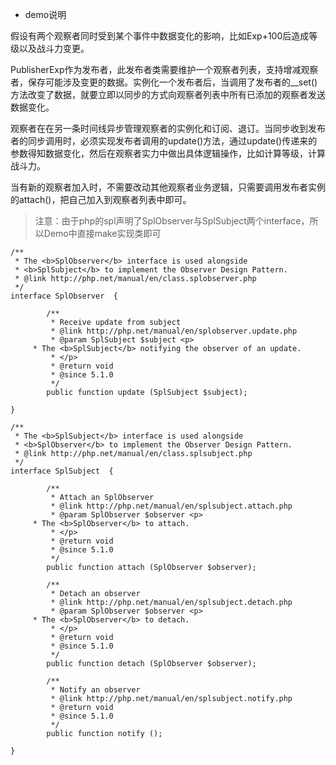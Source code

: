 - demo说明

假设有两个观察者同时受到某个事件中数据变化的影响，比如Exp+100后造成等级以及战斗力变更。

PublisherExp作为发布者，此发布者类需要维护一个观察者列表，支持增减观察者，保存可能涉及变更的数据。实例化一个发布者后，当调用了发布者的__set()方法改变了数据，就要立即以同步的方式向观察者列表中所有已添加的观察者发送数据变化。

观察者在在另一条时间线异步管理观察者的实例化和订阅、退订。当同步收到发布者的同步调用时，必须实现发布者调用的update()方法，通过update()传递来的参数得知数据变化，然后在观察者实力中做出具体逻辑操作，比如计算等级，计算战斗力。

当有新的观察者加入时，不需要改动其他观察者业务逻辑，只需要调用发布者实例的attach()，把自己加入到观察者列表中即可。

>注意：由于php的spl声明了SplObserver与SplSubject两个interface，所以Demo中直接make实现类即可

```
/**
 * The <b>SplObserver</b> interface is used alongside
 * <b>SplSubject</b> to implement the Observer Design Pattern.
 * @link http://php.net/manual/en/class.splobserver.php
 */
interface SplObserver  {

        /**
         * Receive update from subject
         * @link http://php.net/manual/en/splobserver.update.php
         * @param SplSubject $subject <p>
	 * The <b>SplSubject</b> notifying the observer of an update.
         * </p>
         * @return void 
         * @since 5.1.0
         */
        public function update (SplSubject $subject);

}

/**
 * The <b>SplSubject</b> interface is used alongside
 * <b>SplObserver</b> to implement the Observer Design Pattern.
 * @link http://php.net/manual/en/class.splsubject.php
 */
interface SplSubject  {

        /**
         * Attach an SplObserver
         * @link http://php.net/manual/en/splsubject.attach.php
         * @param SplObserver $observer <p>
	 * The <b>SplObserver</b> to attach.
         * </p>
         * @return void 
         * @since 5.1.0
         */
        public function attach (SplObserver $observer);

        /**
         * Detach an observer
         * @link http://php.net/manual/en/splsubject.detach.php
         * @param SplObserver $observer <p>
	 * The <b>SplObserver</b> to detach.
         * </p>
         * @return void 
         * @since 5.1.0
         */
        public function detach (SplObserver $observer);

        /**
         * Notify an observer
         * @link http://php.net/manual/en/splsubject.notify.php
         * @return void 
         * @since 5.1.0
         */
        public function notify ();

}
```